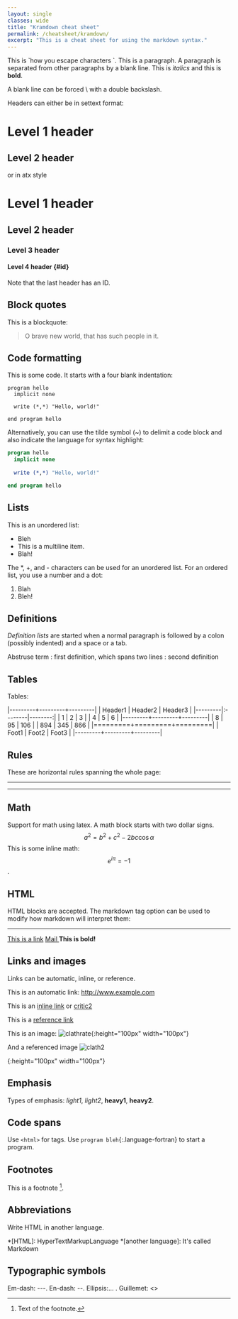 ```yaml
---
layout: single
classes: wide
title: "Kramdown cheat sheet"
permalink: /cheatsheet/kramdown/
excerpt: "This is a cheat sheet for using the markdown syntax."
---
```


This is \`how you escape characters \`. This is a paragraph. A
paragraph is separated from other paragraphs by a blank line.
This is *italics* and this is **bold**.

A blank line can be forced \\
with a double backslash.

Headers can either be in settext format:

Level 1 header
==============

Level 2 header
--------------

or in atx style

# Level 1 header

## Level 2 header

### Level 3 header 

#### Level 4 header {#id}

Note that the last header has an ID.

## Block quotes

This is a blockquote:

> O brave new world, that has such people in it.

## Code formatting

This is some code. It starts with a four blank indentation:

    program hello
      implicit none
      
      write (*,*) "Hello, world!"

    end program hello
    
Alternatively, you can use the tilde symbol (~) to delimit a code
block and also indicate the language for syntax highlight:

~~~ fortran
program hello
  implicit none
  
  write (*,*) "Hello, world!"

end program hello
~~~

## Lists

This is an unordered list:

* Bleh
* This is a multiline
  item.
* Blah!

The *, +, and - characters can be used for an unordered list. For an
ordered list, you use a number and a dot:

1. Blah
2. Bleh!

## Definitions

*Definition lists* are started when a normal paragraph is followed by
a colon (possibly indented) and a space or a tab.

Abstruse term
: first definition, which 
  spans two lines
: second definition

## Tables

Tables:

|---------+---------+---------|
| Header1 | Header2 | Header3 |
|---------|:--------|--------:|
| 1       | 2       | 3       |
| 4       | 5       | 6       |
|---------+---------+---------|
| 8       | 95      | 106     |
| 894     | 345     | 866     |
|=========+=========+=========|
| Foot1   | Foot2   | Foot3   |
|---------+---------+---------|

## Rules

These are horizontal rules spanning the whole page:

* * * 

---

## Math

Support for math using latex. A math block starts with two dollar
signs. 
$$
\begin{equation}
a^2 = b^2 + c^2 - 2bc\cos\alpha
\end{equation}
$$
This is some inline math: $$e^{i\pi} = -1$$.

## HTML

HTML blocks are accepted. The markdown tag option can be used to
modify how markdown will interpret them:
<HR>
<a href="http://example.com">This is a link</a>
<a href="mailto:example@example.com.com"> Mail </a>
<B>This is bold!</B>

## Links and images

Links can be automatic, inline, or reference.

This is an automatic link: <http://www.example.com>

This is an [inline link](http>//www.example.com) or [critic2](/critic2/)

This is a [reference link][linkid]

[linkid]: http://example.com "optional title"

This is an image:
![clathrate](/assets/images/clathrate.png "title"){:height="100px" width="100px"}

And a referenced image ![clath2]

[clath2]: /assets/images/clathrate.png
{:height="100px" width="100px"}

## Emphasis

Types of emphasis: *light1*, _light2_, **heavy1**, __heavy2__.

## Code spans

Use `<html>` for tags. Use `program bleh`{:.language-fortran} to start
a program.

## Footnotes

This is a footnote [^1].

[^1]: Text of the footnote.

## Abbreviations

Write HTML in another language.

*[HTML]: HyperTextMarkupLanguage
*[another language]: It's called Markdown

## Typographic symbols

Em-dash: ---. En-dash: --. Ellipsis:... . Guillemet: <<bleh>>


